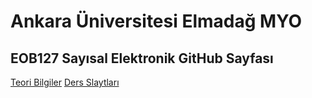 # Ankara Üniversitesi Elmadağ MYO 
## EOB127 Sayısal Elektronik GitHub Sayfası
[Teori Bilgiler](https://github.com/gokhanmanav/EOB127-Sayisal-Elektronik/wiki)
[Ders Slaytları](https://gokhanmanav.github.io/EOB127-Sayisal-Elektronik/)
